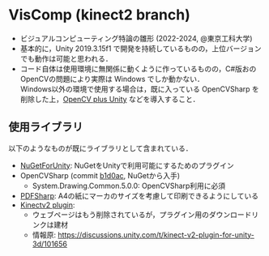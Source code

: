 # VisComp (kinect2 branch)

- ビジュアルコンピューティング特論の雛形 (2022-2024, @東京工科大学)  
- 基本的に，Unity 2019.3.15f1 で開発を持続しているものの，上位バージョンでも動作は可能と思われる．  
- コード自体は使用環境に無関係に動くように作っているものの，C#版おのOpenCVの問題により実際は Windows でしか動かない．  
  Windows以外の環境で使用する場合は，既に入っている OpenCVSharp を削除した上，[OpenCV plus Unity](https://assetstore.unity.com/packages/tools/integration/opencv-plus-unity-85928) などを導入すること．  

## 使用ライブラリ

以下のようなものが既にライブラリとして含まれている．  

- [NuGetForUnity](https://github.com/GlitchEnzo/NuGetForUnity/releases/tag/v3.1.3): NuGetをUnityで利用可能にするためのプラグイン  
- OpenCVSharp (commit [b1d0ac](https://github.com/stnoh/VisComp/tree/b1d0ac5a257ecfe791991d6668586ea423af59f7), NuGetから入手)  
  + System.Drawing.Common.5.0.0: OpenCVSharp利用に必須  
- [PDFSharp](http://www.pdfsharp.net/): A4の紙にマーカのサイズを考慮して印刷できるようにしている  
- [Kinectv2 plugin](http://go.microsoft.com/fwlink/?LinkId=513177): 
  + ウェブページはもう削除されているが，プラグイン用のダウンロードリンクは建材
  + 情報原: https://discussions.unity.com/t/kinect-v2-plugin-for-unity-3d/101656
